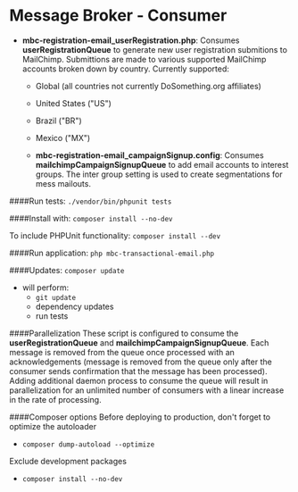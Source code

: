 Message Broker - Consumer
==============

- **mbc-registration-email_userRegistration.php**: Consumes **userRegistrationQueue** to generate new user registration submitions to MailChimp. Submittions are made to various supported MailChimp accounts broken down by country. Currently supported:
  - Global (all countries not currently DoSomething.org affiliates)
  - United States ("US")
  - Brazil ("BR")
  - Mexico ("MX")

  - **mbc-registration-email_campaignSignup.config**: Consumes **mailchimpCampaignSignupQueue** to add email accounts to interest groups. The inter group setting is used to create segmentations for mess mailouts.

####Run tests:
`./vendor/bin/phpunit tests`

####Install with:
`composer install --no-dev`

To include PHPUnit functionality:
`composer install --dev`

####Run application:
`php mbc-transactional-email.php`

####Updates:
`composer update`
- will perform:
  - `git update`
  - dependency updates
  - run tests

####Parallelization
These script is configured to consume the **userRegistrationQueue** and **mailchimpCampaignSignupQueue**. Each message is removed from the queue once processed with an acknowledgements (message is removed from the queue only after the consumer sends confirmation that the message has been processed). Adding additional daemon process to consume the queue will result in parallelization for an unlimited number of consumers with a linear increase in the rate of processing.

####Composer options
Before deploying to production, don't forget to optimize the autoloader
- `composer dump-autoload --optimize`

Exclude development packages
- `composer install --no-dev`
